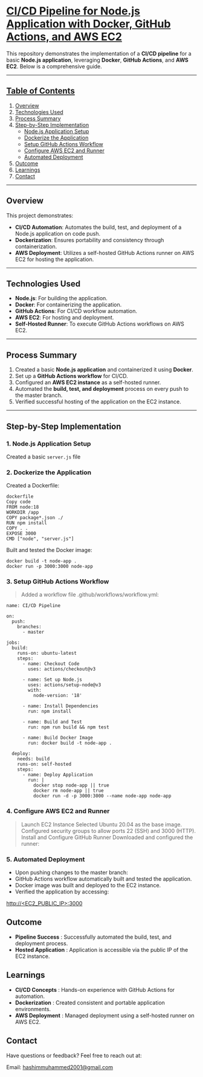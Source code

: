 # <ins>CI/CD Pipeline for Node.js Application with Docker, GitHub Actions, and AWS EC2</ins>

This repository demonstrates the implementation of a **CI/CD pipeline** for a basic **Node.js application**, leveraging **Docker**, **GitHub Actions**, and **AWS EC2**. Below is a comprehensive guide.

---

## <ins>Table of Contents</ins>

1. [Overview](#overview)
2. [Technologies Used](#technologies-used)
3. [Process Summary](#process-summary)
4. [Step-by-Step Implementation](#step-by-step-implementation)
   - [Node.js Application Setup](#1-nodejs-application-setup)
   - [Dockerize the Application](#2-dockerize-the-application)
   - [Setup GitHub Actions Workflow](#3-setup-github-actions-workflow)
   - [Configure AWS EC2 and Runner](#4-configure-aws-ec2-and-runner)
   - [Automated Deployment](#5-automated-deployment)
5. [Outcome](#outcome)
6. [Learnings](#learnings)
7. [Contact](#contact)

---

## <a name="overview"></a>Overview

This project demonstrates:

- **CI/CD Automation**: Automates the build, test, and deployment of a Node.js application on code push.
- **Dockerization**: Ensures portability and consistency through containerization.
- **AWS Deployment**: Utilizes a self-hosted GitHub Actions runner on AWS EC2 for hosting the application.

---

## <a name="technologies-used"></a>Technologies Used

- **Node.js**: For building the application.
- **Docker**: For containerizing the application.
- **GitHub Actions**: For CI/CD workflow automation.
- **AWS EC2**: For hosting and deployment.
- **Self-Hosted Runner**: To execute GitHub Actions workflows on AWS EC2.

---

## <a name="process-summary"></a>Process Summary

1. Created a basic **Node.js application** and containerized it using **Docker**.
2. Set up a **GitHub Actions workflow** for CI/CD.
3. Configured an **AWS EC2 instance** as a self-hosted runner.
4. Automated the **build, test, and deployment** process on every push to the master branch.
5. Verified successful hosting of the application on the EC2 instance.

---

## <a name="step-by-step-implementation"></a>Step-by-Step Implementation

### <a name="1-nodejs-application-setup"></a>1. Node.js Application Setup

Created a basic `server.js` file


### <a name="2-dockerize-the-application"></a>2. Dockerize the Application

Created a Dockerfile:

```
dockerfile
Copy code
FROM node:18
WORKDIR /app
COPY package*.json ./
RUN npm install
COPY . .
EXPOSE 3000
CMD ["node", "server.js"]
```


Built and tested the Docker image:
```
docker build -t node-app .
docker run -p 3000:3000 node-app
```


 ### <a name="3-setup-github-actions-workflow"></a>3. Setup GitHub Actions Workflow
 
> Added a workflow file .github/workflows/workflow.yml:

```
name: CI/CD Pipeline

on:
  push:
    branches:
      - master

jobs:
  build:
    runs-on: ubuntu-latest
    steps:
      - name: Checkout Code
        uses: actions/checkout@v3

      - name: Set up Node.js
        uses: actions/setup-node@v3
        with:
          node-version: '18'

      - name: Install Dependencies
        run: npm install

      - name: Build and Test
        run: npm run build && npm test

      - name: Build Docker Image
        run: docker build -t node-app .

  deploy:
    needs: build
    runs-on: self-hosted
    steps:
      - name: Deploy Application
        run: |
          docker stop node-app || true
          docker rm node-app || true
          docker run -d -p 3000:3000 --name node-app node-app
```


### <a name="4-configure-aws-ec2-and-runner"></a>4. Configure AWS EC2 and Runner

> Launch EC2 Instance
> Selected Ubuntu 20.04 as the base image.
> Configured security groups to allow ports 22 (SSH) and 3000 (HTTP).
> Install and Configure GitHub Runner
> Downloaded and configured the runner:


### <a name="5-automated-deployment"></a>5. Automated Deployment

- Upon pushing changes to the master branch:
- GitHub Actions workflow automatically built and tested the application.
- Docker image was built and deployed to the EC2 instance.
- Verified the application by accessing:

[http://<EC2_PUBLIC_IP>:3000](http://65.0.131.179:3000/server)

## <a name="outcome"></a>Outcome

- **Pipeline Success** : Successfully automated the build, test, and deployment process.
- **Hosted Application** : Application is accessible via the public IP of the EC2 instance.

## <a name="learnings"></a>Learnings

- **CI/CD Concepts** : Hands-on experience with GitHub Actions for automation.
- **Dockerization** : Created consistent and portable application environments.
- **AWS Deployment** : Managed deployment using a self-hosted runner on AWS EC2.

## <a name="contact"></a>Contact
Have questions or feedback? Feel free to reach out at:

Email: hashimmuhammed2001@gmail.com

